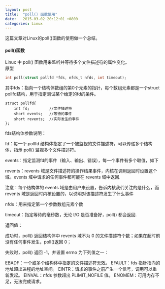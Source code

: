 ```yaml
---
layout: post
title:  "poll() 函数使用"
date:   2015-03-02 20:12:01 +0800
categories: Linux
---
```

这篇文章对Linux的poll()函数的使用做一个总结。

#### poll()函数
Linux 中 poll() 函数用来监听并等待多个文件描述符的属性变化。<br>
原型
```c
int poll(struct pollfd *fds, nfds_t nfds, int timeout);
```
其中fds：指向一个结构体数组的第0个元素的指针，每个数组元素都是一个struct pollfd结构，用于指定测试某个给定的fd的条件。

```
struct pollfd{
	int fd;			//文件描述符
	short events;	//等待的事件
	short revents;	//实际发生的事件
};
```
fds结构体参数说明：

fd：每一个 pollfd 结构体指定了一个被监视的文件描述符，可以传递多个结构体，指示 poll() 监视多个文件描述符。

events：指定监测fd的事件（输入、输出、错误），每一个事件有多个取值，如下

revents：revents 域是文件描述符的操作结果事件，内核在调用返回时设置这个域。events 域中请求的任何事件都可能在 revents 域中返回.

注意：每个结构体的 events 域是由用户来设置，告诉内核我们关注的是什么，而 revents 域是返回时内核设置的，以说明对该描述符发生了什么事件

nfds：用来指定第一个参数数组元素个数

timeout：指定等待的毫秒数，无论 I/O 是否准备好，poll() 都会返回.

返回值：

成功时，poll() 返回结构体中 revents 域不为 0 的文件描述符个数；如果在超时前没有任何事件发生，poll()返回 0；

失败时，poll() 返回 -1，并设置 errno 为下列值之一：

EBADF：一个或多个结构体中指定的文件描述符无效。
EFAULT：fds 指针指向的地址超出进程的地址空间。
EINTR：请求的事件之前产生一个信号，调用可以重新发起。
EINVAL：nfds 参数超出 PLIMIT_NOFILE 值。
ENOMEM：可用内存不足，无法完成请求。<br>

